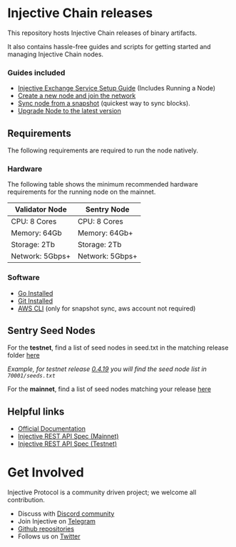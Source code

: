 # Injective Chain releases

This repository hosts Injective Chain releases of binary artifacts.

It also contains hassle-free guides and scripts for getting started and managing Injective Chain nodes.

### Guides included

* [Injective Exchange Service Setup Guide](https://www.notion.so/Injective-Exchange-Service-Setup-Guide-7e59980634d54991862300670583d46a) (Includes Running a Node)
* [Create a new node and join the network](guides/new-node.md)
* [Sync node from a snapshot](guides/sync-node.md) (quickest way to sync blocks).
* [Upgrade Node to the latest version](guides/upgrade-node.md)

<!-- * [Sync node from scratch via public sentries](guides/sync-node.md) (better decentralization factor). -->


## Requirements

The following requirements are required to run the node natively.

### Hardware

The following table shows the minimum recommended hardware requirements for the running node on the mainnet.

| Validator Node   | Sentry Node    |
| -----------------| ---------------|
| CPU: 8 Cores     | CPU: 8 Cores   |
| Memory: 64Gb     | Memory: 64Gb+  |
| Storage: 2Tb     | Storage: 2Tb   |
| Network: 5Gbps+  | Network: 5Gbps+|

### Software

* [Go Installed][go-install-link]
* [Git Installed][git-link]
* [AWS CLI][aws-cli-install-link] (only for snapshot sync, aws account not required)

## Sentry Seed Nodes

For the **testnet**, find a list of seed nodes in seed.txt in the matching release folder [here][injective-netconf-test]

*Example, for testnet release [0.4.19](https://github.com/InjectiveLabs/injective-chain-releases/releases/tag/v0.4.19-1656563866)
you will find the seed node list in `70001/seeds.txt`*

For the **mainnet**, find a list of seed nodes matching your release [here][injective-netconf-main]

## Helpful links

* [Official Documentation][injective-docs]
* [Injective REST API Spec (Mainnet)][injective-rest-api-mainnet-link]
* [Injective REST API Spec (Testnet)][injective-rest-api-testnet-link]

# Get Involved

Injective Protocol is a community driven project; we welcome all contribution.

* Discuss with [Discord community][discord-community-link]
* Join Injective on [Telegram][telegram-community-link]
* [Github repositories][injective-github-repo]
* Follows us on [Twitter][injective-twitter-link]

[sync-node-link]:
[create-node-link]:
[upgrade-node-link]: https://docs.injective.network/docs/staking/mainnet/validate-on-mainnet/upgrading-your-node
[go-install-link]: https://golang.org/doc/install
[git-link]:https://github.com/git-guides/install-git
[aws-cli-install-link]: https://docs.aws.amazon.com/cli/latest/userguide/cli-chap-install.html
[discord-community-link]: https://discord.com/invite/injective
[telegram-community-link]: https://t.me/joininjective
[injective-rest-api-testnet-link]: https://k8s.testnet.lcd.injective.network/swagger/#/
[injective-rest-api-mainnet-link]: https://lcd.injective.network/swagger/#/
[injective-github-repo]: https://github.com/InjectiveLabs
[injective-docs]: https://docs.injective.network/
[injective-twitter-link]: https://twitter.com/InjectiveLabs
[injective-netconf-test]: https://github.com/InjectiveLabs/testnet-config/tree/master/corfu
[injective-netconf-main]:https://github.com/InjectiveLabs/mainnet-config

